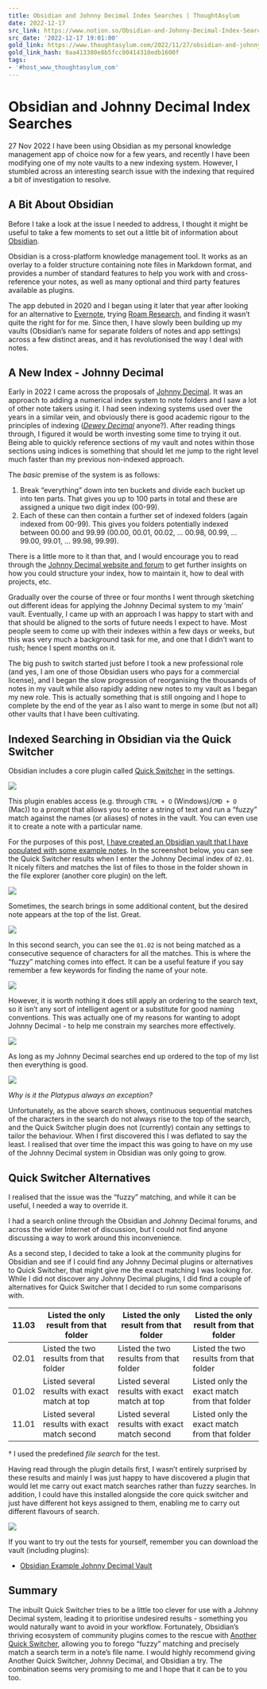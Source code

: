```yaml
---
title: Obsidian and Johnny Decimal Index Searches | ThoughtAsylum
date: 2022-12-17
src_link: https://www.notion.so/Obsidian-and-Johnny-Decimal-Index-Searches-ThoughtAsylum-c8118858d7df4a1e823bdc00ee9c5d5d
src_date: '2022-12-17 19:01:00'
gold_link: https://www.thoughtasylum.com/2022/11/27/obsidian-and-johnny-decimal-index-searches/
gold_link_hash: 9aa413380e8b5fcc80414310edb1600f
tags:
- '#host_www_thoughtasylum_com'
---
```



Obsidian and Johnny Decimal Index Searches
==========================================


27 Nov 2022
I have been using Obsidian as my personal knowledge management app of choice now for a few years, and recently I have been modifying one of my note vaults to a new indexing system. However, I stumbled across an interesting search issue with the indexing that required a bit of investigation to resolve.


A Bit About Obsidian
--------------------


Before I take a look at the issue I needed to address, I thought it might be useful to take a few moments to set out a little bit of information about [Obsidian](https://obsidian.md).


Obsidian is a cross-platform knowledge management tool. It works as an overlay to a folder structure containing note files in Markdown format, and provides a number of standard features to help you work with and cross-reference your notes, as well as many optional and third party features available as plugins.


The app debuted in 2020 and I began using it later that year after looking for an alternative to [Evernote](https://evernote.com), trying [Roam Research](https://roamresearch.com), and finding it wasn’t quite the right for for me. Since then, I have slowly been building up my vaults (Obsidian’s name for separate folders of notes and app settings) across a few distinct areas, and it has revolutionised the way I deal with notes.


A New Index - Johnny Decimal
----------------------------


Early in 2022 I came across the proposals of [Johnny Decimal](https://johnnydecimal.com/). It was an approach to adding a numerical index system to note folders and I saw a lot of other note takers using it. I had seen indexing systems used over the years in a similar vein, and obviously there is good academic rigour to the principles of indexing (*[Dewey Decimal](https://en.wikipedia.org/wiki/Dewey_Decimal_Classification)* anyone?). After reading things through, I figured it would be worth investing some time to trying it out. Being able to quickly reference sections of my vault and notes within those sections using indices is something that should let me jump to the right level much faster than my previous non-indexed approach.


The *basic* premise of the system is as follows:


1. Break “everything” down into ten buckets and divide each bucket up into ten parts. That gives you up to 100 parts in total and these are assigned a unique two digit index (00-99).
2. Each of these can then contain a further set of indexed folders (again indexed from 00-99). This gives you folders potentially indexed between 00.00 and 99.99 (00.00, 00.01, 00.02, … 00.98, 00.99, … 99.00, 99.01, … 99.98, 99.99).


There is a little more to it than that, and I would encourage you to read through the [Johnny Decimal website and forum](https://johnnydecimal.com/) to get further insights on how you could structure your index, how to maintain it, how to deal with projects, etc.


Gradually over the course of three or four months I went through sketching out different ideas for applying the Johnny Decimal system to my ‘main’ vault. Eventually, I came up with an approach I was happy to start with and that should be aligned to the sorts of future needs I expect to have. Most people seem to come up with their indexes within a few days or weeks, but this was very much a background task for me, and one that I didn’t want to rush; hence I spent months on it.


The big push to switch started just before I took a new professional role (and yes, I am one of those Obsidian users who pays for a commercial license), and I began the slow progression of reorganising the thousands of notes in my vault while also rapidly adding new notes to my vault as I began my new role. This is actually something that is still ongoing and I hope to complete by the end of the year as I also want to merge in some (but not all) other vaults that I have been cultivating.


Indexed Searching in Obsidian via the Quick Switcher
----------------------------------------------------


Obsidian includes a core plugin called [Quick Switcher](https://help.obsidian.md/Plugins/Quick+switcher) in the settings.


![](/assets/images/2022/2022-11-27-enable-quick-switcher.png)


This plugin enables access (e.g. through `CTRL + O` (Windows)/`CMD + O` (Mac)) to a prompt that allows you to enter a string of text and run a “fuzzy” match against the names (or aliases) of notes in the vault. You can even use it to create a note with a particular name.


For the purposes of this post, [I have created an Obsidian vault that I have populated with some example notes](/assets/obsidian/obsidian_jd.zip). In the screenshot below, you can see the Quick Switcher results when I enter the Johnny Decimal index of `02.01`. It nicely filters and matches the list of files to those in the folder shown in the file explorer (another core plugin) on the left.


![](/assets/images/2022/2022-11-27-quick-switcher-1.png)


Sometimes, the search brings in some additional content, but the desired note appears at the top of the list. Great.


![](/assets/images/2022/2022-11-27-quick-switcher-2.png)


In this second search, you can see the `01.02` is not being matched as a consecutive sequence of characters for all the matches. This is where the “fuzzy” matching comes into effect. It can be a useful feature if you say remember a few keywords for finding the name of your note.


![](/assets/images/2022/2022-11-27-quick-switcher-3.png)


However, it is worth nothing it does still apply an ordering to the search text, so it isn’t any sort of intelligent agent or a substitute for good naming conventions. This was actually one of my reasons for wanting to adopt Johnny Decimal - to help me constrain my searches more effectively.


![](/assets/images/2022/2022-11-27-quick-switcher-4.png)


As long as my Johnny Decimal searches end up ordered to the top of my list then everything is good.


![](/assets/images/2022/2022-11-27-quick-switcher-5.png)


*Why is it the Platypus always an exception?*


Unfortunately, as the above search shows, continuous sequential matches of the characters in the search do not always rise to the top of the search, and the Quick Switcher plugin does not (currently) contain any settings to tailor the behaviour. When I first discovered this I was deflated to say the least. I realised that over time the impact this was going to have on my use of the Johnny Decimal system in Obsidian was only going to grow.


Quick Switcher Alternatives
---------------------------


I realised that the issue was the “fuzzy” matching, and while it can be useful, I needed a way to override it.


I had a search online through the Obsidian and Johnny Decimal forums, and across the wider Internet of discussion, but I could not find anyone discussing a way to work around this inconvenience.


As a second step, I decided to take a look at the community plugins for Obsidian and see if I could find any Johnny Decimal plugins or alternatives to Quick Switcher, that might give me the exact matching I was looking for. While I did not discover any Johnny Decimal plugins, I did find a couple of alternatives for Quick Switcher that I decided to run some comparisons with.




| 11.03 | Listed the only result from that folder | Listed the only result from that folder | Listed the only result from that folder |
| --- | --- | --- | --- |
| 02.01 | Listed the two results from that folder | Listed the two results from that folder | Listed the two results from that folder |
| 01.02 | Listed several results with exact match at top | Listed several results with exact match at top | Listed only the exact match from that folder |
| 11.01 | Listed several results with exact match second | Listed several results with exact match second | Listed only the exact match from that folder |


† I used the predefined *file search* for the test.


Having read through the plugin details first, I wasn’t entirely surprised by these results and mainly I was just happy to have discovered a plugin that would let me carry out exact match searches rather than fuzzy searches. In addition, I could have this installed alongside the core quick switcher and just have different hot keys assigned to them, enabling me to carry out different flavours of search.


![](/assets/images/2022/2022-11-27-another-quick-switcher-1.png)


If you want to try out the tests for yourself, remember you can download the vault (including plugins):


* [Obsidian Example Johnny Decimal Vault](/assets/obsidian/obsidian_jd.zip)


Summary
-------


The inbuilt Quick Switcher tries to be a little too clever for use with a Johnny Decimal system, leading it to prioritise undesired results - something you would naturally want to avoid in your workflow. Fortunately, Obsidian’s thriving ecosystem of community plugins comes to the rescue with [Another Quick Switcher](https://github.com/tadashi-aikawa/obsidian-another-quick-switcher), allowing you to forego “fuzzy” matching and precisely match a search term in a note’s file name. I would highly recommend giving Another Quick Switcher, Johnny Decimal, and Obsidian a try. The combination seems very promising to me and I hope that it can be to you too.